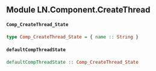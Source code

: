 ## Module LN.Component.CreateThread

#### `Comp_CreateThread_State`

``` purescript
type Comp_CreateThread_State = { name :: String }
```

#### `defaultCompThreadState`

``` purescript
defaultCompThreadState :: Comp_CreateThread_State
```


